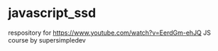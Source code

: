 # javascript_ssd
respository for https://www.youtube.com/watch?v=EerdGm-ehJQ  JS course by supersimpledev
